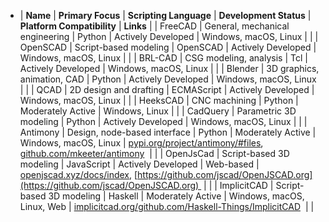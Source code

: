 - | **Name** | **Primary Focus** | **Scripting Language** | **Development Status** | **Platform Compatibility** | **Links** |
  | FreeCAD | General, mechanical engineering | Python | Actively Developed | Windows, macOS, Linux | |
  | OpenSCAD | Script-based modeling | OpenSCAD | Actively Developed | Windows, macOS, Linux | |
  | BRL-CAD | CSG modeling, analysis | Tcl | Actively Developed | Windows, macOS, Linux | |
  | Blender | 3D graphics, animation, CAD | Python | Actively Developed | Windows, macOS, Linux | |
  | QCAD | 2D design and drafting | ECMAScript | Actively Developed | Windows, macOS, Linux | |
  | HeeksCAD | CNC machining | Python | Moderately Active | Windows, Linux | |
  | CadQuery | Parametric 3D modeling | Python | Actively Developed | Windows, macOS, Linux | |
  | Antimony | Design, node-based interface | Python | Moderately Active | Windows, macOS, Linux | [pypi.org/project/antimony/#files](https://pypi.org/project/antimony/#files), [github.com/mkeeter/antimony](https://github.com/mkeeter/antimony)  | |
  | OpenJsCad | Script-based 3D modeling | JavaScript | Actively Developed | Web-based | [openjscad.xyz/docs/index](https://openjscad.xyz/docs/index.html), [https://github.com/jscad/OpenJSCAD.org](https://github.com/jscad/OpenJSCAD.org)  | |
  | ImplicitCAD | Script-based 3D modeling | Haskell | Moderately Active | Windows, macOS, Linux, Web | [implicitcad.org/](http://implicitcad.org/)[github.com/Haskell-Things/ImplicitCAD](https://github.com/Haskell-Things/ImplicitCAD)  | |